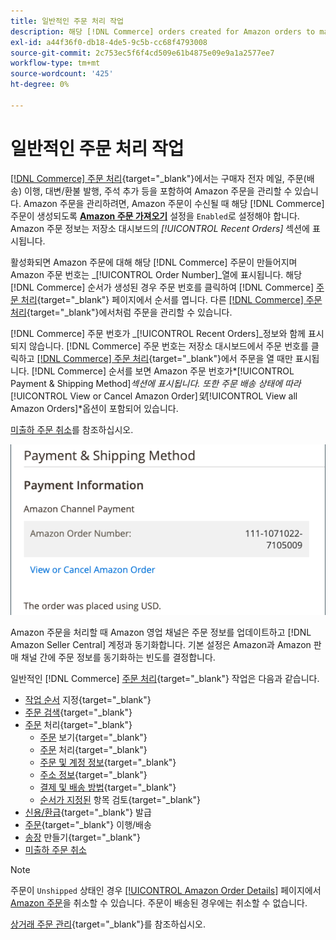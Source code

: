 ```yaml
---
title: 일반적인 주문 처리 작업
description: 해당 [!DNL Commerce] orders created for Amazon orders to manage order activity and processing in the [!UICONTROL Commerce] 관리자를 사용합니다.
exl-id: a44f36f0-db18-4de5-9c5b-cc68f4793008
source-git-commit: 2c753ec5f6f4cd509e61b4875e09e9a1a2577ee7
workflow-type: tm+mt
source-wordcount: '425'
ht-degree: 0%

---
```


# 일반적인 주문 처리 작업

[[!DNL Commerce] 주문 처리](https://docs.magento.com/user-guide/sales/order-processing.html){target=&quot;_blank&quot;}에서는 구매자 전자 메일, 주문(배송) 이행, 대변/환불 발행, 주석 추가 등을 포함하여 Amazon 주문을 관리할 수 있습니다. Amazon 주문을 관리하려면, Amazon 주문이 수신될 때 해당 [!DNL Commerce] 주문이 생성되도록 [**Amazon 주문 가져오기**](./order-settings.md) 설정을 `Enabled`로 설정해야 합니다. Amazon 주문 정보는 저장소 대시보드의 *[!UICONTROL Recent Orders]* 섹션에 표시됩니다.

활성화되면 Amazon 주문에 대해 해당 [!DNL Commerce] 주문이 만들어지며 Amazon 주문 번호는 _[!UICONTROL Order Number]_열에 표시됩니다. 해당 [!DNL Commerce] 순서가 생성된 경우 주문 번호를 클릭하여 [!DNL Commerce] [주문 처리](https://docs.magento.com/user-guide/sales/order-processing.html){target=&quot;_blank&quot;} 페이지에서 순서를 엽니다. 다른 [[!DNL Commerce] 주문 처리](https://docs.magento.com/user-guide/sales/order-processing.html){target=&quot;_blank&quot;}에서처럼 주문을 관리할 수 있습니다.

[!DNL Commerce] 주문 번호가 _[!UICONTROL Recent Orders]_정보와 함께 표시되지 않습니다. [!DNL Commerce] 주문 번호는 저장소 대시보드에서 주문 번호를 클릭하고 [[!DNL Commerce] 주문 처리](https://docs.magento.com/user-guide/sales/order-processing.html){target=&quot;_blank&quot;}에서 주문을 열 때만 표시됩니다. [!DNL Commerce] 순서를 보면 Amazon 주문 번호가&#x200B;*[!UICONTROL Payment & Shipping Method]*섹션에 표시됩니다. 또한 주문 배송 상태에 따라&#x200B;*[!UICONTROL View or Cancel Amazon Order]*및&#x200B;*[!UICONTROL View all Amazon Orders]*옵션이 포함되어 있습니다.

[미출하 주문 취소](./cancel-unshipped-order.md)를 참조하십시오.

![상거래 주문의 Amazon 주문 정보](assets/amazon-order-number-payment-info.png)

Amazon 주문을 처리할 때 Amazon 영업 채널은 주문 정보를 업데이트하고 [!DNL Amazon Seller Central] 계정과 동기화합니다. 기본 설정은 Amazon과 Amazon 판매 채널 간에 주문 정보를 동기화하는 빈도를 결정합니다.

일반적인 [!DNL Commerce] [주문 처리](https://docs.magento.com/user-guide/sales/order-processing.html){target=&quot;_blank&quot;} 작업은 다음과 같습니다.

- [작업 순서](https://docs.magento.com/user-guide/sales/order-actions.html) 지정{target=&quot;_blank&quot;}
- [주문 검색](https://docs.magento.com/user-guide/sales/orders-search.html){target=&quot;_blank&quot;}
- [주문](https://docs.magento.com/user-guide/sales/order-processing.html) 처리{target=&quot;_blank&quot;}
   - [주문](https://docs.magento.com/user-guide/sales/order-processing.html#view-an-order) 보기{target=&quot;_blank&quot;}
   - [주문](https://docs.magento.com/user-guide/sales/order-processing.html#process-an-order) 처리{target=&quot;_blank&quot;}
   - [주문 및 계정 정보](https://docs.magento.com/user-guide/sales/order-processing.html#order-and-account-information){target=&quot;_blank&quot;}
   - [주소 정보](https://docs.magento.com/user-guide/sales/order-processing.html#address-information){target=&quot;_blank&quot;}
   - [결제 및 배송 방법](https://docs.magento.com/user-guide/sales/order-processing.html#payment--shipping-method){target=&quot;_blank&quot;}
   - [순서가 지정된](https://docs.magento.com/user-guide/sales/order-processing.html#review-items-ordered) 항목 검토{target=&quot;_blank&quot;}
- [신용/환급](https://docs.magento.com/user-guide/sales/credit-memo-create.html){target=&quot;_blank&quot;} 발급
- [주문](https://docs.magento.com/user-guide/sales/shipments-create.html){target=&quot;_blank&quot;} 이행/배송
- [송장](https://docs.magento.com/user-guide/sales/invoice-create.html) 만들기{target=&quot;_blank&quot;}
- [미출하 주문 취소](./cancel-unshipped-order.md)

>[!NOTE]
>
>주문이 `Unshipped` 상태인 경우 [[!UICONTROL Amazon Order Details]](./amazon-order-details.md) 페이지에서 [Amazon 주문](./cancel-unshipped-order.md)을 취소할 수 있습니다. 주문이 배송된 경우에는 취소할 수 없습니다.

[상거래 주문 관리](https://docs.magento.com/user-guide/sales/order-management.html){target=&quot;_blank&quot;}를 참조하십시오.
